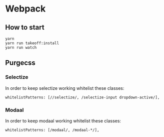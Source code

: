 # Webpack

## How to start

```
yarn
yarn run takeoff:install
yarn run watch
```

## Purgecss

### Selectize
In order to keep selectize working whitelist these classes:

`whitelistPatterns: [//selectize/, /selectize-input dropdown-active/],`

### Modaal
In order to keep modaal working whitelist these classes:

`whitelistPatterns: [/modaal/, /modaal-*/],`